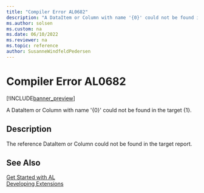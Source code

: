 ```yaml
---
title: "Compiler Error AL0682"
description: "A DataItem or Column with name '{0}' could not be found in the target {1}."
ms.author: solsen
ms.custom: na
ms.date: 06/10/2022
ms.reviewer: na
ms.topic: reference
author: SusanneWindfeldPedersen
---
```

[//]: # (START>DO_NOT_EDIT)
[//]: # (IMPORTANT:Do not edit any of the content between here and the END>DO_NOT_EDIT.)
[//]: # (Any modifications should be made in the .xml files in the ModernDev repo.)
# Compiler Error AL0682

[!INCLUDE[banner_preview](../includes/banner_preview.md)]

A DataItem or Column with name '{0}' could not be found in the target {1}.

## Description
The reference DataItem or Column could not be found in the target report.  

[//]: # (IMPORTANT: END>DO_NOT_EDIT)
## See Also  
[Get Started with AL](../devenv-get-started.md)  
[Developing Extensions](../devenv-dev-overview.md)  